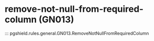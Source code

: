 # remove-not-null-from-required-column (GN013)

::: pgshield.rules.general.GN013.RemoveNotNullFromRequiredColumn

